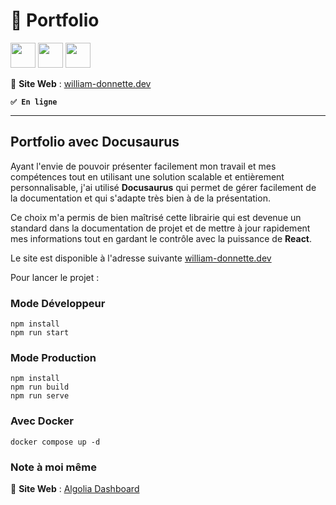 # 👔 Portfolio

<img src="https://cdn.jsdelivr.net/gh/devicons/devicon/icons/nodejs/nodejs-original.svg" width="40" />
<img src="https://cdn.jsdelivr.net/gh/devicons/devicon/icons/react/react-original.svg" width="40" />
<img src="https://cdn.jsdelivr.net/gh/devicons/devicon/icons/docker/docker-original.svg" width="40" />

🔗 **Site Web** : [william-donnette.dev](https://william-donnette.dev)

**`✅ En ligne`**

---

## Portfolio avec Docusaurus

Ayant l'envie de pouvoir présenter facilement mon travail et mes compétences tout en utilisant une solution scalable et entièrement personnalisable, j'ai utilisé **Docusaurus** qui permet de gérer facilement de la documentation et qui s'adapte très bien à de la présentation.

Ce choix m'a permis de bien maîtrisé cette librairie qui est devenue un standard dans la documentation de projet et de mettre à jour rapidement mes informations tout en gardant le contrôle avec la puissance de **React**.

Le site est disponible à l'adresse suivante [william-donnette.dev](https://william-donnette.dev)

Pour lancer le projet :

### Mode Développeur

```
npm install
npm run start
```

### Mode Production

```
npm install
npm run build
npm run serve
```

### Avec Docker

```
docker compose up -d
```

### Note à moi même

🔗 **Site Web** : [Algolia Dashboard](https://dashboard.algolia.com/apps/ZV7NSE3BF9/dashboard)

